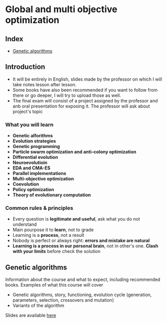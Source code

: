 # Global and multi objective optimization

## Index 

+ [Genetic algorithms](#genetic-algorithms)

## Introduction

+ It will be entirely in English, slides made by the professor on which I will take notes lesson after lesson.
+ Some books have also been recommended if you want to follow from there or go deeper, I will try to upload those as well.
+ The final exam will consist of a project assigned by the professor and anb oral presentation for exposing it. The professor will ask about project's topic

### What you will learn

+ **Genetic alforithms**
+ **Evolution strategies**
+ **Genetic programming**
+ **Particle swarm optimization and anti-colony optimization**
+ **Differential evolution**
+ **Neuroevolutioin**
+ **EDA and CMA-ES**
+ **Parallel implementations**
+ **Multi-objective optimization**
+ **Coevolution**
+ **Policy optimization**
+ **Theory of evolutionary computation**

### Common rules & principles

+ Every question is **legitimate and useful**, ask what you do not understand
+ Main pourpose it to **learn**, not to grade
+ Learning is a **process**, not a result
+ Nobody is perfect or always right: **errors and mistake are natural**
+ **Learning is a process in our personal brain**, not in other's one. **Clash with your limits** before check the solution

## Genetic algorithms

Information about the course and what to expect, including recommended books. 
Examples of what this course will cover

+ Genetic algorithms, story, functioning, evolution cycle (generation, parameters, selection, crossovers and mutation)
+ Variants of the algorithm 

Slides are available [here](Lecture_1/)
